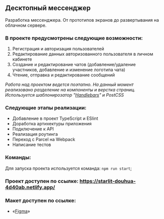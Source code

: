 ## Десктопный мессенджер

Разработка мессенджера. От прототипов экранов до развертывания на облачном сервере.

### В проекте предусмотрены следующие возможности:

1. Регистрация и авторизация пользователей
2. Редактирование данных авторизованного пользователя в личном кабинете
3. Создание и редактирование чатов (добавление/удаление участников, добавление и изменение логотипа чата)
4. Чтение, отправка и редактирование сообщений


_Работа над проектом ведется поэтапно. На данный момент реализовано разделение на компоненты и верстка страниц. Используется шаблонирозатор "[Handlebars](https://handlebarsjs.com/)" и PostCSS_


### Следующие этапы реализации:

* Добавление в проект TypeScript и ESlint
* Доработка артихектуры приложения
* Подключение к API
* Реализация роутинга
* Переход с Parcel на Webpack
* Написание тестов

### Команды:

Для запуска проекта используется команда: `npm run start`;

### Проект доступен по ссылке: https://starlit-douhua-4d40ab.netlify.app/

### Макет доступен по ссылке:

- «[Figma](https://www.figma.com/file/tZRXJpQ52v6ymkowQoEmVU/Messenger?node-id=0%3A1&t=b6IkVDM1VnjfVcJJ-0)»
